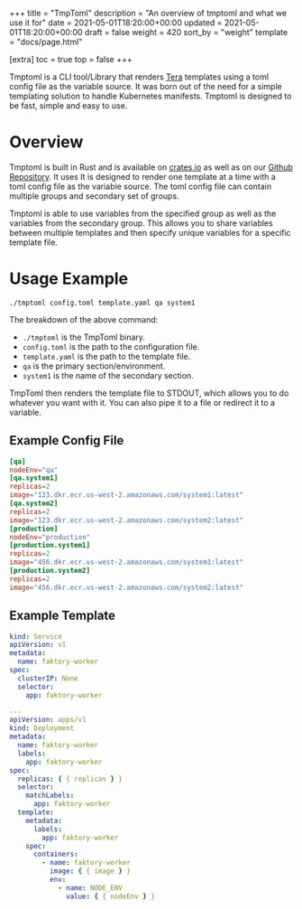 +++
title = "TmpToml"
description = "An overview of tmptoml and what we use it for"
date = 2021-05-01T18:20:00+00:00
updated = 2021-05-01T18:20:00+00:00
draft = false
weight = 420
sort_by = "weight"
template = "docs/page.html"

[extra]
toc = true
top = false
+++

Tmptoml is a CLI tool/Library that renders [Tera][] templates using a toml config file as the variable source. It was born out of the need for a simple templating solution to handle Kubernetes manifests. Tmptoml is designed to be fast, simple and easy to use.

# Overview

Tmptoml is built in Rust and is available on [crates.io][] as well as on our [Github Repository][]. It uses It is designed to render one template at a time with a toml config file as the variable source. The toml config file can contain multiple groups and secondary set of groups.

Tmptoml is able to use variables from the specified group as well as the variables from the secondary group. This allows you to share variables between multiple templates and then specify unique variables for a specific template file.

# Usage Example

```
./tmptoml config.toml template.yaml qa system1
```

The breakdown of the above command:

- `./tmptoml` is the TmpToml binary.
- `config.toml` is the path to the configuration file.
- `template.yaml` is the path to the template file.
- `qa` is the primary section/environment.
- `system1` is the name of the secondary section.

TmpToml then renders the template file to STDOUT, which allows you to do whatever you want with it. You can also pipe it to a file or redirect it to a variable.

## Example Config File

```toml
[qa]
nodeEnv="qa"
[qa.system1]
replicas=2
image="123.dkr.ecr.us-west-2.amazonaws.com/system1:latest"
[qa.system2]
replicas=2
image="123.dkr.ecr.us-west-2.amazonaws.com/system2:latest"
[production]
nodeEnv="production"
[production.system1]
replicas=2
image="456.dkr.ecr.us-west-2.amazonaws.com/system1:latest"
[production.system2]
replicas=2
image="456.dkr.ecr.us-west-2.amazonaws.com/system2:latest"
```

## Example Template

```yaml
kind: Service
apiVersion: v1
metadata:
  name: faktory-worker
spec:
  clusterIP: None
  selector:
    app: faktory-worker

---
apiVersion: apps/v1
kind: Deployment
metadata:
  name: faktory-worker
  labels:
    app: faktory-worker
spec:
  replicas: { { replicas } }
  selector:
    matchLabels:
      app: faktory-worker
  template:
    metadata:
      labels:
        app: faktory-worker
    spec:
      containers:
        - name: faktory-worker
          image: { { image } }
          env:
            - name: NODE_ENV
              value: { { nodeEnv } }
```

[tera]: https://crates.io/crates/tera
[crates.io]: https://crates.io/crates/tmptoml
[github repository]: https://github.com/uptech/tmptoml
